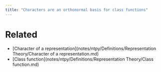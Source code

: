 ```yaml
---
title: "Characters are an orthonormal basis for class functions"
---
```


# Related
- [Character of a representation](notes/ntpy/Definitions/Representation Theory/Character of a representation.md)
- [Class function](notes/ntpy/Definitions/Representation Theory/Class function.md)
